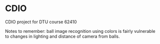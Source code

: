 # CDIO
CDIO project for DTU course 62410

Notes to remember:
ball image recognition using colors is fairly vulnerable to changes in lighting and distance of camera from balls.




